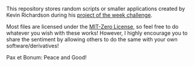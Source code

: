 This repository stores random scripts or smaller applications created by Kevin Richardson during his [project of the week challenge](kevin.triageworks.net/potw/2011/01/03/project-of-the-week-intro.html).

Most files are licensed under the [MIT-Zero License](http://romanrm.ru/en/mit-zero), so feel free to do whatever you wish with these works!  However, I highly encourage you to share the sentiment by allowing others to do the same with your own software/derivatives!

Pax et Bonum: Peace and Good!
